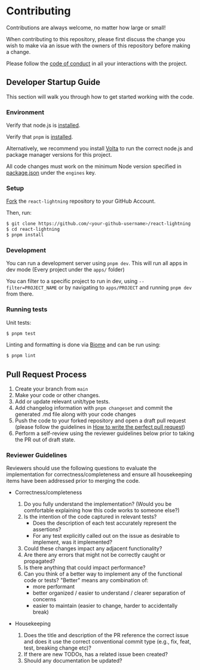 # Contributing

Contributions are always welcome, no matter how large or small!

When contributing to this repository, please first discuss the change you wish to make via an issue with the owners of this repository before making a change.

Please follow the [code of conduct](CODE_OF_CONDUCT.md) in all your interactions with the project.

## Developer Startup Guide

This section will walk you through how to get started working with the code.

### Environment

Verify that node.js is [installed](https://nodejs.org/en/download/).

Verify that `pnpm` is [installed](https://pnpm.io/installation).

Alternatively, we recommend you install [Volta](https://volta.sh) to run the correct node.js and package manager versions for this project.

All code changes must work on the minimum Node version specified in [package.json](./package.json) under the `engines` key.

### Setup

[Fork](https://help.github.com/articles/fork-a-repo/) the `react-lightning` repository to your GitHub Account.

Then, run:

```sh
$ git clone https://github.com/<your-github-username>/react-lightning
$ cd react-lightning
$ pnpm install
```

### Development

You can run a development server using `pnpm dev`. This will run all apps in dev
mode (Every project under the `apps/` folder)

You can filter to a specific project to run in dev, using
`--filter=PROJECT_NAME` or by navigating to `apps/PROJECT` and running `pnpm
dev` from there.

### Running tests

Unit tests:

```sh
$ pnpm test
```

Linting and formatting is done via [Biome](https://biomejs.dev) and can be run using:

```sh
$ pnpm lint
```

## Pull Request Process

1. Create your branch from `main`
1. Make your code or other changes.
1. Add or update relevant unit/type tests.
1. Add changelog information with `pnpm changeset` and commit the generated .md file along with your code changes
1. Push the code to your forked repository and open a draft pull request (please follow the guidelines in [How to write the perfect pull request](https://blog.github.com/2015-01-21-how-to-write-the-perfect-pull-request/))
1. Perform a self-review using the reviewer guidelines below prior to taking the PR out of draft state.

### Reviewer Guidelines

Reviewers should use the following questions to evaluate the implementation for correctness/completeness and ensure all housekeeping items have been addressed prior to merging the code.

- Correctness/completeness

  1. Do you fully understand the implementation? (Would you be comfortable explaining how this code works to someone else?)
  1. Is the intention of the code captured in relevant tests?
     - Does the description of each test accurately represent the assertions?
     - For any test explicitly called out on the issue as desirable to implement, was it implemented?
  1. Could these changes impact any adjacent functionality?
  1. Are there any errors that might not be correctly caught or propagated?
  1. Is there anything that could impact performance?
  1. Can you think of a better way to implement any of the functional code or tests? "Better" means any combination of:
     - more performant
     - better organized / easier to understand / clearer separation of concerns
     - easier to maintain (easier to change, harder to accidentally break)

- Housekeeping

  1. Does the title and description of the PR reference the correct issue and does it use the correct conventional commit type (e.g., fix, feat, test, breaking change etc)?
  1. If there are new TODOs, has a related issue been created?
  1. Should any documentation be updated?
